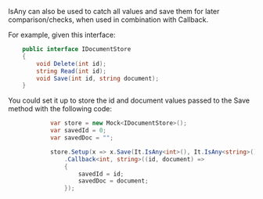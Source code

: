 IsAny can also be used to catch all values and save them for later comparison/checks, when used in combination with Callback.

For example, given this interface:

```C#
    public interface IDocumentStore
    {
        void Delete(int id);
        string Read(int id);
        void Save(int id, string document);
    }
```

You could set it up to store the id and document values passed to the Save method with the following code:

```C#
            var store = new Mock<IDocumentStore>();
            var savedId = 0;
            var savedDoc = "";

            store.Setup(x => x.Save(It.IsAny<int>(), It.IsAny<string>()))
                .Callback<int, string>((id, document) =>
                {
                    savedId = id;
                    savedDoc = document;
                });
```
